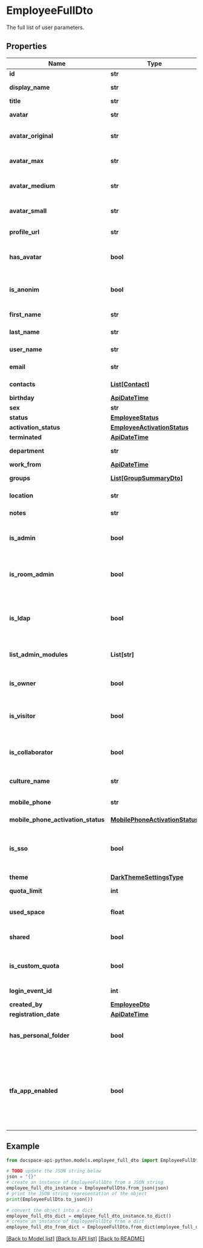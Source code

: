 # EmployeeFullDto
The full list of user parameters.

## Properties

Name | Type | Description | Notes
------------ | ------------- | ------------- | -------------
**id** | **str** | The user ID. | [optional] 
**display_name** | **str** | The user display name. | [optional] 
**title** | **str** | The user title. | [optional] 
**avatar** | **str** | The user avatar. | [optional] 
**avatar_original** | **str** | The user original size avatar. | [optional] 
**avatar_max** | **str** | The user maximum size avatar. | [optional] 
**avatar_medium** | **str** | The user medium size avatar. | [optional] 
**avatar_small** | **str** | The user small size avatar. | [optional] 
**profile_url** | **str** | The user profile URL. | [optional] 
**has_avatar** | **bool** | Specifies if the user has an avatar or not. | [optional] 
**is_anonim** | **bool** | Specifies if the user is anonymous or not. | [optional] 
**first_name** | **str** | The user first name. | [optional] 
**last_name** | **str** | The user last name. | [optional] 
**user_name** | **str** | The user username. | [optional] 
**email** | **str** | The user email. | [optional] 
**contacts** | [**List[Contact]**](Contact.md) | The list of user contacts. | [optional] 
**birthday** | [**ApiDateTime**](ApiDateTime.md) |  | [optional] 
**sex** | **str** | The user sex. | [optional] 
**status** | [**EmployeeStatus**](EmployeeStatus.md) |  | [optional] 
**activation_status** | [**EmployeeActivationStatus**](EmployeeActivationStatus.md) |  | [optional] 
**terminated** | [**ApiDateTime**](ApiDateTime.md) |  | [optional] 
**department** | **str** | The user department. | [optional] 
**work_from** | [**ApiDateTime**](ApiDateTime.md) |  | [optional] 
**groups** | [**List[GroupSummaryDto]**](GroupSummaryDto.md) | The list of user groups. | [optional] 
**location** | **str** | The user location. | [optional] 
**notes** | **str** | The user notes. | [optional] 
**is_admin** | **bool** | Specifies if the user is an administrator or not. | [optional] 
**is_room_admin** | **bool** | Specifies if the user is a room administrator or not. | [optional] 
**is_ldap** | **bool** | Specifies if the LDAP settings are enabled for the user or not. | [optional] 
**list_admin_modules** | **List[str]** | The list of the administrator modules. | [optional] 
**is_owner** | **bool** | Specifies if the user is a portal owner or not. | [optional] 
**is_visitor** | **bool** | Specifies if the user is a portal visitor or not. | [optional] 
**is_collaborator** | **bool** | Specifies if the user is a portal collaborator or not. | [optional] 
**culture_name** | **str** | The user culture code. | [optional] 
**mobile_phone** | **str** | The user mobile phone number. | [optional] 
**mobile_phone_activation_status** | [**MobilePhoneActivationStatus**](MobilePhoneActivationStatus.md) |  | [optional] 
**is_sso** | **bool** | Specifies if the SSO settings are enabled for the user or not. | [optional] 
**theme** | [**DarkThemeSettingsType**](DarkThemeSettingsType.md) |  | [optional] 
**quota_limit** | **int** | The user quota limit. | [optional] 
**used_space** | **float** | The portal used space of the user. | [optional] 
**shared** | **bool** | Specifies if the user has access rights. | [optional] 
**is_custom_quota** | **bool** | Specifies if the user has a custom quota or not. | [optional] 
**login_event_id** | **int** | The current login event ID. | [optional] 
**created_by** | [**EmployeeDto**](EmployeeDto.md) |  | [optional] 
**registration_date** | [**ApiDateTime**](ApiDateTime.md) |  | [optional] 
**has_personal_folder** | **bool** | Specifies if the user has a personal folder or not. | [optional] 
**tfa_app_enabled** | **bool** | Indicates whether the user has enabled two-factor authentication (TFA) using an authentication app. | [optional] 

## Example

```python
from docspace-api-python.models.employee_full_dto import EmployeeFullDto

# TODO update the JSON string below
json = "{}"
# create an instance of EmployeeFullDto from a JSON string
employee_full_dto_instance = EmployeeFullDto.from_json(json)
# print the JSON string representation of the object
print(EmployeeFullDto.to_json())

# convert the object into a dict
employee_full_dto_dict = employee_full_dto_instance.to_dict()
# create an instance of EmployeeFullDto from a dict
employee_full_dto_from_dict = EmployeeFullDto.from_dict(employee_full_dto_dict)
```
[[Back to Model list]](../README.md#documentation-for-models) [[Back to API list]](../README.md#documentation-for-api-endpoints) [[Back to README]](../README.md)


